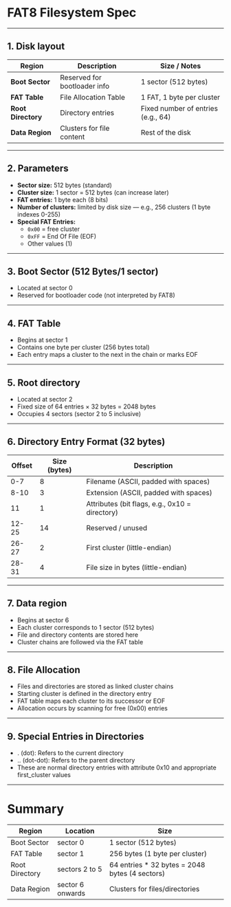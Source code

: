 # FAT8 Filesystem Spec

---
## 1. Disk layout
| Region             |  Description                 | Size / Notes                       |
| ------------------ |------------------------------| ---------------------------------- |
| **Boot Sector**    | Reserved for bootloader info | 1 sector (512 bytes)               |
| **FAT Table**      | File Allocation Table        | 1 FAT, 1 byte per cluster          |
| **Root Directory** | Directory entries            | Fixed number of entries (e.g., 64) |
| **Data Region**    | Clusters for file content    | Rest of the disk                   |

---
## 2. Parameters
* __Sector size:__ 512 bytes (standard)
* __Cluster size:__ 1 sector = 512 bytes (can increase later)
* __FAT entries:__ 1 byte each (8 bits)
* __Number of clusters:__ limited by disk size — e.g., 256 clusters (1 byte indexes 0-255)
* __Special FAT Entries:__
    * `0x00` = free cluster
    * `0xFF` = End Of File (EOF)
    * Other values (1)
---
## 3. Boot Sector (512 Bytes/1 sector)
* Located at sector 0
* Reserved for bootloader code (not interpreted by FAT8)

---
## 4. FAT Table
* Begins at sector 1
* Contains one byte per cluster (256 bytes total)
* Each entry maps a cluster to the next in the chain or marks EOF

---
## 5. Root directory
* Located at sector 2
* Fixed size of 64 entries × 32 bytes = 2048 bytes
* Occupies 4 sectors (sector 2 to 5 inclusive)

---
## 6. Directory Entry Format (32 bytes)
| Offset | Size (bytes) | Description                                    |
| ------ | ------------ | ---------------------------------------------- |
| 0-7    | 8            | Filename (ASCII, padded with spaces)           |
| 8-10   | 3            | Extension (ASCII, padded with spaces)          |
| 11     | 1            | Attributes (bit flags, e.g., 0x10 = directory) |
| 12-25  | 14           | Reserved / unused                              |
| 26-27  | 2            | First cluster (little-endian)                  |
| 28-31  | 4            | File size in bytes (little-endian)             |

---
## 7. Data region
* Begins at sector 6
* Each cluster corresponds to 1 sector (512 bytes)
* File and directory contents are stored here
* Cluster chains are followed via the FAT table

---
## 8. File Allocation
* Files and directories are stored as linked cluster chains
* Starting cluster is defined in the directory entry
* FAT table maps each cluster to its successor or EOF
* Allocation occurs by scanning for free (0x00) entries

---
## 9. Special Entries in Directories
* . (dot): Refers to the current directory
* .. (dot-dot): Refers to the parent directory
* These are normal directory entries with attribute 0x10 and appropriate first_cluster values

---
# Summary
| Region         | Location         | Size                                            |
| -------------- | ---------------- | ----------------------------------------------- |
| Boot Sector    | sector 0         | 1 sector (512 bytes)                            |
| FAT Table      | sector 1         | 256 bytes (1 byte per cluster)                  |
| Root Directory | sectors 2 to 5   | 64 entries \* 32 bytes = 2048 bytes (4 sectors) |
| Data Region    | sector 6 onwards | Clusters for files/directories                  |
